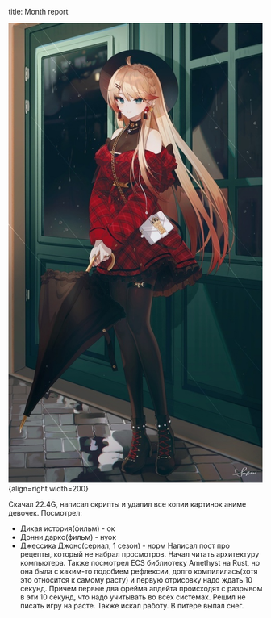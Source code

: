 title: Month report

![](/blog/static/img/iBniBe7d1m0.jpg){align=right width=200}

Скачал 22.4G, написал скрипты и удалил все копии картинок аниме девочек.
Посмотрел:
- Дикая история(фильм) - ок
- Донни дарко(фильм) - нуок
- Джессика Джонс(сериал, 1 сезон) - норм
Написал пост про рецепты, который не набрал просмотров. Начал читать архитектуру компьютера. Также посмотрел ECS библиотеку Amethyst на Rust, но она была с каким-то подобием рефлексии, долго компилилась(хотя это относится к самому расту) и первую отрисовку надо ждать 10 секунд. Причем первые два фрейма апдейта происходят с разрывом в эти 10 секунд, что надо учитывать во всех системах. Решил не писать игру на расте. Также искал работу.
В питере выпал снег.
